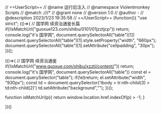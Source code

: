 // ==UserScript==
// @name        运行后注入
// @namespace   Violentmonkey Scripts
// @match       *://*/*
// @grant       none
// @version     1.0
// @author      -
// @description 2023/1/23 19:35:58
// ==/UserScript==
(function(){
"use strict";
(()=>{
// 国学网 续资治通鉴长篇
if(!isMatchUrl("guoxue123.com/shibu/0101/01jzztjcp")) return;
console.log("it's 国学网", document.querySelectorAll("table")[1])
document.querySelectorAll("table")[1].style.setProperty("width", "660px");
document.querySelectorAll("table")[1].setAttribute("cellpadding", "30px");
})();

(()=>{
// 国学网 续资治通鉴
if(!isMatchUrl("www.guoxue.com/shibu/xzztj/content/")) return;
console.log("it's 国学网", document.querySelectorAll("table"))
const el = document.querySelector("table");
if(!el)return;
el.setAttribute("width", "930px");
const td = document.querySelector('tbody > tr:nth-child(3) > td:nth-child(2)')
td.setAttribute("background","");
})();


function isMatchUrl(p){
return window.location.href.indexOf(p) > -1;
}

})()
